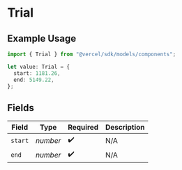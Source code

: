 # Trial

## Example Usage

```typescript
import { Trial } from "@vercel/sdk/models/components";

let value: Trial = {
  start: 1181.26,
  end: 5149.22,
};
```

## Fields

| Field              | Type               | Required           | Description        |
| ------------------ | ------------------ | ------------------ | ------------------ |
| `start`            | *number*           | :heavy_check_mark: | N/A                |
| `end`              | *number*           | :heavy_check_mark: | N/A                |